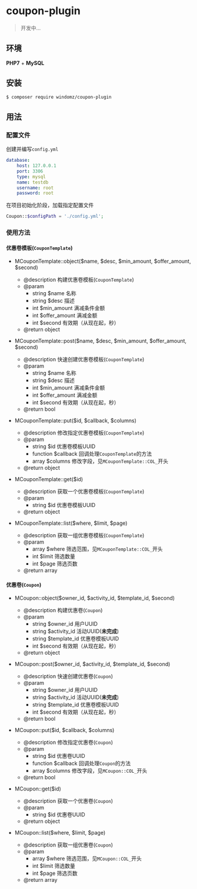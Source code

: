 # coupon-plugin

> 开发中...

## 环境

**PHP7** + **MySQL**

## 安装

```bash
$ composer require windomz/coupon-plugin
```

## 用法

### 配置文件

创建并编写`config.yml`
```yaml
database:
    host: 127.0.0.1
    port: 3306
    type: mysql
    name: testdb
    username: root
    password: root
```

在项目初始化阶段，加载指定配置文件
```php
Coupon::$configPath = './config.yml';
```

### 使用方法

#### 优惠卷模板(`CouponTemplate`)

- MCouponTemplate::object($name, $desc, $min_amount, $offer_amount, $second)
  - @description 构建优惠卷模板(`CouponTemplate`)
  - @param
    - string $name 名称
    - string $desc 描述
    - int $min_amount 满减条件金额
    - int $offer_amount 满减金额
    - int $second 有效期（从现在起，秒）
  - @return object

- MCouponTemplate::post($name, $desc, $min_amount, $offer_amount, $second)
  - @description 快速创建优惠卷模板(`CouponTemplate`)
  - @param
    - string $name 名称
    - string $desc 描述
    - int $min_amount 满减条件金额
    - int $offer_amount 满减金额
    - int $second 有效期（从现在起，秒）
  - @return bool

- MCouponTemplate::put($id, $callback, $columns)
  - @description 修改指定优惠卷模板(`CouponTemplate`)
  - @param
    - string $id 优惠卷模板UUID
    - function $callback 回调处理`CouponTemplate`的方法
    - array $columns 修改字段，见`MCouponTemplate::COL_`开头
  - @return object

- MCouponTemplate::get($id)
  - @description 获取一个优惠卷模板(`CouponTemplate`)
  - @param
    - string $id 优惠卷模板UUID
  - @return object

- MCouponTemplate::list($where, $limit, $page)
  - @description 获取一组优惠卷模板(`CouponTemplate`)
  - @param
    - array $where 筛选范围，见`MCouponTemplate::COL_`开头
    - int $limit 筛选数量
    - int $page 筛选页数
  - @return array

#### 优惠卷(`Coupon`)

- MCoupon::object($owner_id, $activity_id, $template_id, $second)
  - @description 构建优惠卷(`Coupon`)
  - @param
    - string $owner_id 用户UUID
    - string $activity_id 活动UUID(**未完成**)
    - string $template_id 优惠卷模板UUID
    - int $second 有效期（从现在起，秒）
  - @return object

- MCoupon::post($owner_id, $activity_id, $template_id, $second)
  - @description 快速创建优惠卷(`Coupon`)
  - @param
    - string $owner_id 用户UUID
    - string $activity_id 活动UUID(**未完成**)
    - string $template_id 优惠卷模板UUID
    - int $second 有效期（从现在起，秒）
  - @return bool

- MCoupon::put($id, $callback, $columns)
  - @description 修改指定优惠卷(`Coupon`)
  - @param
    - string $id 优惠卷UUID
    - function $callback 回调处理`Coupon`的方法
    - array $columns 修改字段，见`MCoupon::COL_`开头
  - @return bool

- MCoupon::get($id)
  - @description 获取一个优惠卷(`Coupon`)
  - @param
    - string $id 优惠卷UUID
  - @return object

- MCoupon::list($where, $limit, $page)
  - @description 获取一组优惠卷(`Coupon`)
  - @param
    - array $where 筛选范围，见`MCoupon::COL_`开头
    - int $limit 筛选数量
    - int $page 筛选页数
  - @return array
